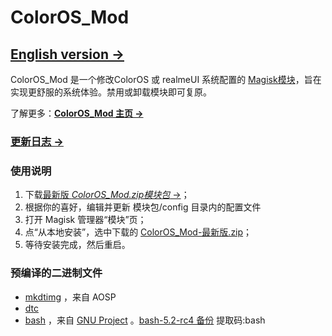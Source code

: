 # ColorOS_Mod

## [English version &rarr;](https://github.com/AzukiAtsui/ColorOS_Mod/blob/main/README-en.md)

ColorOS_Mod 是一个修改ColorOS 或 realmeUI 系统配置的 [Magisk模块](https://topjohnwu.github.io/Magisk/guides.html#magisk-modules)，旨在实现更舒服的系统体验。禁用或卸载模块即可复原。

了解更多：[**ColorOS_Mod 主页 &rarr;**](https://azukiatsui.github.io/2022/09/22/ColorOS_Mod/)

### [更新日志 &rarr;](https://azukiatsui.github.io/ColorOS_Mod/release/changelog/)

### 使用说明

1. 下载[最新版 _ColorOS_Mod.zip模块包_ &rarr;](https://github.com/AzukiAtsui/ColorOS_Mod/releases/latest)；
2. 根据你的喜好，编辑并更新 模块包/config 目录内的配置文件
3. 打开 Magisk 管理器“模块”页；
4. 点“从本地安装”，选中下载的 [ColorOS_Mod-最新版.zip](https://github.com/AzukiAtsui/ColorOS_Mod/releases/latest)；
5. 等待安装完成，然后重启。

### 预编译的二进制文件

- [mkdtimg](https://android.googlesource.com/platform/system/libufdt/+/refs/heads/master/utils/src/) ，来自 AOSP
- [dtc](https://github.com/AzukiAtsui/dtc-aosp/tree/standalone)
- [bash](https://ftp.gnu.org/gnu/bash/) ，来自 [GNU Project](https://www.gnu.org/software/bash/) 。[bash-5.2-rc4 备份](https://pan.baidu.com/s/1bHtUdheyBgIwixLqpycgHg?pwd=bash) 提取码:bash


